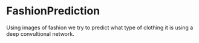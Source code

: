 # FashionPrediction
Using images of fashion we try to predict what type of clothing it is using a deep convultional network.

